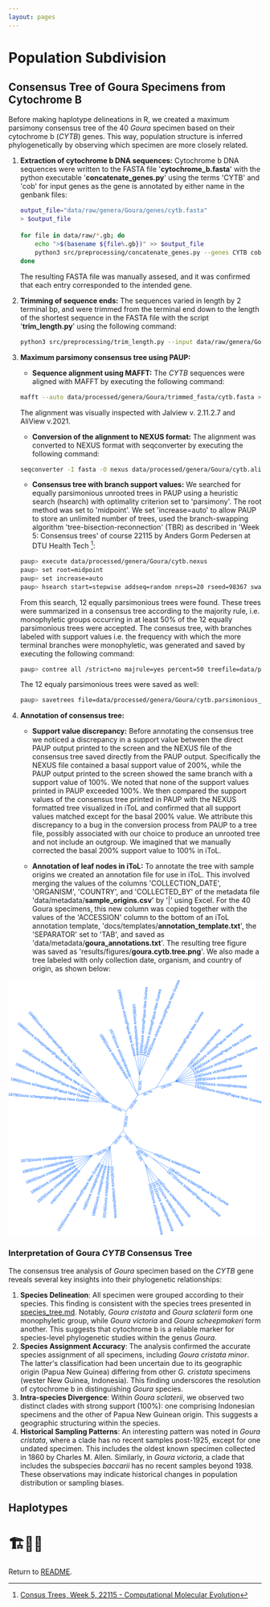 ```yaml
---
layout: pages
---
```


# Population Subdivision

## Consensus Tree of Goura Specimens from Cytochrome B

Before making haplotype delineations in R, we created a maximum parsimony consensus tree of the 40 *Goura* specimen based on their cytochrome b (*CYTB*) genes. This way, population structure is inferred phylogenetically by observing which specimen are more closely related. <!--Our naming convention is, genes italicized, proteins not-->

1. **Extraction of cytochrome b DNA sequences:**
    Cytochrome b DNA sequences were written to the FASTA file '__cytochrome_b.fasta__' with the python executable '__concatenate_genes.py__' using the terms 'CYTB' and 'cob' for input genes as the gene is annotated by either name in the genbank files:
    ~~~bash
    output_file="data/raw/genera/Goura/genes/cytb.fasta"
    > $output_file

    for file in data/raw/*.gb; do
        echo ">$(basename ${file%.gb})" >> $output_file
        python3 src/preprocessing/concatenate_genes.py --genes CYTB cob --input $file >> data/raw/genes_all/cytb.fasta
    done 
    ~~~

    The resulting FASTA file was manually assesed, and it was confirmed that each entry corresponded to the intended gene. 
    
2. **Trimming of sequence ends:**
    The sequences varied in length by 2 terminal bp, and were trimmed from the terminal end down to the length of the shortest sequence in the FASTA file with the script '__trim_length.py__' using the following command:

    ~~~bash
    python3 src/preprocessing/trim_length.py --input data/raw/genera/Goura/genes/cytb.fasta --output data/processed/genera/Goura/trimmed_fasta/cytb.fasta
    ~~~
<!--
3. **Renaming the *CYTB* sequences to reflect sample origin:**
    To enhance the interpretability of our data, the sequences in '__cytb.fasta__' were systematically renamed. This renaming process labels each sequence with details about the specimen collection year, species, geographical origin, and the collector. This procedure is crucial for downstream analyses where such contextual information is needed.
    
    **Procedure:**
    1. **Prepare the mapping table:** Ensure that the '__sample_origins.csv__' file is formatted correctly, with the key (the accession number) in the first column.
    2. **Run the renaming script:** Use the '__rename_fasta.py__' script to update the sequence names. The script takes the mapping table, the input FASTA, and the headers of the columns to be used for the new names as inputs. The output was passed to a new file, '__data/processed/genera/Goura/renamed_fasta/cytb.fasta__'.

    **Command:**

    ~~~bash
    python3 src/preprocessing/rename_fasta.py data/metadata/sample_origins.csv data/processed/genera/Goura/trimmed_fasta/cytb.fasta COLLECTION_DATE ORGANISM COUNTRY COLLECTED_BY > data/processed/genera/Goura/renamed_fasta/cytb.fasta
    ~~~

    No cytb.fasta with sample origins as names exist. The names were to long to be converted to NEXUS format-->

3. **Maximum parsimony consensus tree using PAUP:**

    - **Sequence alignment using MAFFT:**
    The *CYTB* sequences were aligned with MAFFT by executing the following command:

    ~~~bash
    mafft --auto data/processed/genera/Goura/trimmed_fasta/cytb.fasta > data/processed/genera/Goura/cytb.aligned.fasta
    ~~~

    The alignment was visually inspected with Jalview v. 2.11.2.7 and AliView v.2021.

    - **Conversion of the alignment to NEXUS format:**
    The alignment was converted to NEXUS format with seqconverter by executing the following command:
    
    ~~~bash
    seqconverter -I fasta -O nexus data/processed/genera/Goura/cytb.aligned.fasta > data/processed/genera/Goura/cytb.nexus
    ~~~

    - **Consensus tree with branch support values:**
    We searched for equally parsimonious unrooted trees in PAUP using a heuristic search (hsearch) with optimality criterion set to 'parsimony'. The root method was set to 'midpoint'. We set 'increase=auto' to allow PAUP to store an unlimited number of trees, used the branch-swapping algorithm 'tree-bisection-reconnection' (TBR) as described in 'Week 5: Consensus trees' of course 22115 by Anders Gorm Pedersen at DTU Health Tech [^1]:

    ~~~bash
    paup> execute data/processed/genera/Goura/cytb.nexus
    paup> set root=midpoint
    paup> set increase=auto
    paup> hsearch start=stepwise addseq=random nreps=20 rseed=98367 swap=TBR
    ~~~

    From this search, 12 equally parsimonious trees were found. These trees were summarized in a consensus tree according to the majority rule, i.e. monophyletic groups occurring in at least 50% of the 12 equally parsimonious trees were accepted. The consesus tree, with branches labeled with support values i.e. the frequency with which the more terminal branches were monophyletic, was generated and saved by executing the following command:
    
    ~~~bash
    paup> contree all /strict=no majrule=yes percent=50 treefile=data/processed/genera/Goura/cytb.consensus.tree.nexus
    ~~~

    The 12 equaly parsimonious trees were saved as well:

    ~~~bash
    paup> savetrees file=data/processed/genera/Goura/cytb.parsimonious_trees.nexus
    ~~~

4. **Annotation of consensus tree:**

    - **Support value discrepancy:**
    Before annotating the consensus tree we noticed a discrepancy in a support value between the direct PAUP output printed to the screen and the NEXUS file of the consensus tree saved directly from the PAUP output. Specifically the NEXUS file contained a basal support value of 200%, while the PAUP output printed to the screen showed the same branch with a support value of 100%. We noted that none of the support values printed in PAUP exceeded 100%. We then compared the support values of the consensus tree printed in PAUP with the NEXUS formatted tree visualized in iToL and confirmed that all support values matched except for the basal 200% value. We attribute this discrepancy to a bug in the conversion process from PAUP to a tree file, possibly associated with our choice to produce an unrooted tree and not include an outgroup. We imagined that we manually corrected the basal 200% support value to 100% in iToL.

    - **Annotation of leaf nodes in iToL:**
    To annotate the tree with sample origins we created an annotation file for use in iToL. This involved merging the values of the columns 'COLLECTION_DATE', 'ORGANISM', 'COUNTRY', and 'COLLECTED_BY' of the metadata file 'data/metadata/__sample_origins.csv__' by '|' using Excel. For the 40 Goura specimens, this new column was copied together with the values of the 'ACCESSION' column to the bottom of an iToL annotation template, 'docs/templates/__annotation_template.txt__', the 'SEPARATOR' set to 'TAB', and saved as 'data/metadata/__goura_annotations.txt__'. The resulting tree figure was saved as 'results/figures/__goura.cytb.tree.png__'. We also made a tree labeled with only collection date, organism, and country of origin, as shown below:

![Goura Cytochrome B Consensus Tree](../images/goura.cytb.tree.blue.200dpi.png)

### Interpretation of Goura *CYTB* Consensus Tree 

The consensus tree analysis of *Goura* specimen based on the *CYTB* gene reveals several key insights into their phylogenetic relationships:

1. __Species Delineation__: All specimen were grouped according to their species. This finding is consistent with the species trees presented in [species_tree.md](../../docs/notes/species_tree.md). Notably, *Goura cristata* and *Goura sclaterii* form one monophyletic group, while *Goura victoria* and *Goura scheepmakeri* form another. This suggests that cytochrome b is a reliable marker for species-level phylogenetic studies within the genus *Goura*.
2. __Species Assignment Accuracy__: The analysis confirmed the accurate species assignment of all specimens, including *Goura cristata minor*. The latter's classification had been uncertain due to its geographic origin (Papua New Guinea) differing from other *G. cristata* specimens (wester New Guinea, Indonesia). This finding underscores the resolution of cytochrome b in distinguishing *Goura* species.
3. __Intra-species Divergence__: Within *Goura sclaterii*, we observed two distinct clades with strong support (100%): one comprising Indonesian specimens and the other of Papua New Guinean origin. This suggests a geographic structuring within the species.
4. __Historical Sampling Patterns__: An interesting pattern was noted in *Goura cristata*, where a clade has no recent samples post-1925, except for one undated specimen. This includes the oldest known specimen collected in 1860 by Charles M. Allen. Similarly, in *Goura victoria*, a clade that includes the subspecies *baccarii* has no recent samples beyond 1938. These observations may indicate historical changes in population distribution or sampling biases.

## Haplotypes
# 🏗👷‍♀️

Return to [README](../README.md).
<!--
## Maximum Likelihood Tree of Orthologous Mitogenes

To create phylogenetic trees based on all core orthologous genes of the mitogenomes, we decided to use OrthoFinder v. 2.5.5.  For this we first extracted protein sequences of all coding sequences of the *Goura* genomes and of the reference genomes. We used the script [__extract_proteins.py__](../../src/preprocessing/extract_proteins.py), which takes a directory of Genbank files and an output directory as inputs, to produce protein sequence FASTA-files for each *Goura* species by executing the following command:

~~~bash
python3 extract_proteins.py data/raw/genera/Goura/ data/raw/genera/Goura/fasta/
~~~

We then made the extract_proteins.py script executable as a command-line tool by adding the line '__#!/usr/bin/env python3__' to it, granting it execute permission by running '__chmod +x src/preprocessing/extract_proteins.py__' and adding '__scr/preprocessing/__' to PATH in our .bashrc file.

We then, executed the following command, to extract all protein coding sequences from the reference genomes:

~~~bash
extract_proteins.py data/raw/reference_genomes data/raw/reference_genomes/fasta/
~~~

We used the program OrthoFinder v. 2.5.5 to find gene orthologs and gene duplication events among the mitogenomes of either the *Goura* specimens or the reference genomes - including the four of *Goura* species. We first ran OrthoFinder on the reference genomes, passing OrthoFinder the nine-species maximum parsimony mitogenome tree rooted on Ectopistes migratorius '__data/processed/mitochondria.tree.for_orthofinder.newick__', with '.1' added to the genome names to match them with the protein sequence file names, as well as the path to the directory with protein sequences of those species '__data/raw/reference_genomes/fasta/__':

~~~bash
orthofinder -s data/processed/mitochondria_tree.for_orthofinder.newick -f data/raw/reference_genomes/fasta/
~~~

The OrthoFinder results revealed that no gene duplications had occured in the mitochondrial genomes of our nine species since their most recent common ancestor (MRCA). As illustrated by the species tree below, where the number after the underscore, '_', of each node label (N0,N1..) represents the number of duplications on the branch leading to that node, the number of duplications are zero along all branches.

![Reference Genomes Gene Duplications](../../results/figures/reference_genomes.OrthoFinder_gene_duplications.png)

We then ran OrthoFinder on the 40 Goura genomes and found that all 13 mitogenes are single-copy orthologues across all four species. The results are in '__data/raw/genera/Goura/fasta__'.

## Cytochrome B Haplotypes Across Time

See src/analysis/cytochrome_B_haplotypes.R
-->
[^1]:[Consus Trees, Week 5, 22115 - Computational Molecular Evolution](https://teaching.healthtech.dtu.dk/22115/index.php/Consensus_Trees)



